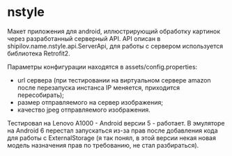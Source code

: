 # nstyle
Макет приложения для android, иллюстрирующий обработку картинок через разработанный серверный API.
API описан в shipilov.name.nstyle.api.ServerApi, для работы с сервером используется библиотека Retrofit2. 

Параметры конфигурации находятся в assets/config.properties:
- url сервера (при тестировании на виртуальном сервере amazon после перезапуска инстанса IP меняется, приходится пересобирать);
- размер отправляемого на сервер изображения;
- качество jpeg отправляемого изображения.

Тестировал на Lenovo A1000 - Android версии 5 - работает. 
В эмуляторе на Android 6 перестал запускаться из-за прав после добавления кода для работы с ExternalStorage (я так понял, в этой версии некая новая модель назначения прав по требованию, не стал разбираться).
